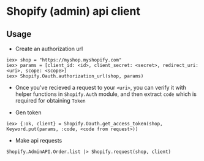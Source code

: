 # Shopify (admin) api client

## Usage

* Create an authorization url

```
iex> shop = "https://myshop.myshopify.com"
iex> params = [client_id: <id>, client_secret: <secret>, redirect_uri: <uri>, scope: <scope>]
iex> Shopify.Oauth.authorization_url(shop, params)
```
* Once you've recieved a request to your `<uri>`, you can verify it with helper functions in `Shopify.Auth` module, and then extract `code` which is required for obtaining `Token`

* Gen token
```
iex> {:ok, client} = Shopify.Oauth.get_access_token(shop, Keyword.put(params, :code, <code from request>))
```

* Make api requests
```
Shopify.AdminAPI.Order.list |> Shopify.request(shop, client)
```


